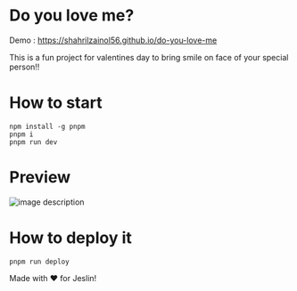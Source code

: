 # Do you love me?

Demo : https://shahrilzainol56.github.io/do-you-love-me

This is a fun project for valentines day to bring smile on face of your special person!!

# How to start
```
npm install -g pnpm
pnpm i
pnpm run dev
```

# Preview

![image description](demo.gif)


# How to deploy it
```
pnpm run deploy
```

Made with ❤️ for Jeslin!

